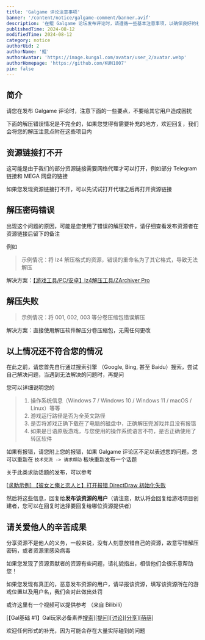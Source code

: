 ```yaml
---
title: 'Galgame 评论注意事项'
banner: '/content/notice/galgame-comment/banner.avif'
description: '在鲲 Galgame 论坛发布评论时，请遵循一些基本注意事项，以确保良好的社区氛围。部分资源链接（如 Telegram 和 MEGA）可能需网络代理访问，解压失败通常与错误的解压软件或格式处理有关，建议仔细查看资源提供者的备注，并参考官方解压工具。遇到问题时，请先自行搜索，确保提供详细的系统环境、路径设置、解压状态等信息后再提问。此外，请尊重资源贡献者的辛勤付出，礼貌沟通，如发现恶意资源可举报处理。论坛推荐技术交流板块用于更复杂的问题求助，并提供参考示例。'
publishedTime: 2024-08-12
modifiedTime: 2024-08-12
category: notice
authorUid: 2
authorName: '鲲'
authorAvatar: 'https://image.kungal.com/avatar/user_2/avatar.webp'
authorHomepage: 'https://github.com/KUN1007'
pin: false
---
```


## 简介

请您在发布 Galgame 评论时，注意下面的一些要点，不要给其它用户造成困扰

下面的解压错误情况是不完全的，如果您觉得有需要补充的地方，欢迎回复，我们会将您的解压注意点附在这些项目内

## 资源链接打不开

这可能是由于我们的部分资源链接需要网络代理才可以打开，例如部分 Telegram 链接和 MEGA 网盘的链接

如果您发现资源链接打不开，可以先试试打开代理之后再打开资源链接

## 解压密码错误

出现这个问题的原因，可能是您使用了错误的解压软件，请仔细查看发布资源者在资源链接后留下的备注

例如

> 示例情况：将 lz4 解压格式的资源，错误的重命名为了其它格式，导致无法解压

解决方案：[【游戏工具/PC/安卓】lz4解压工具/ZArchiver Pro](https://www.kungal.com/topic/155)

## 解压失败

> 示例情况：将 001, 002, 003 等分卷压缩包错误解压

解决方案：直接使用解压软件解压分卷压缩包，无需任何更改

## 以上情况还不符合您的情况

在此之前，请您首先自行通过搜索引擎 （Google, Bing, 甚至 Baidu）搜索，尝试自己解决问题，当遇到无法解决的问题时，再提问

您可以详细说明您的

> 1. 操作系统信息（Windows 7 / Windows 10 / Windows 11 / macOS / Linux）等等
> 2. 游戏运行路径是否为全英文路径
> 3. 是否将游戏正确下载在了电脑的磁盘中，正确解压完游戏并且没有报错
> 4. 如果是日语原版游戏，与您使用的操作系统语言不符，是否正确使用了转区软件

如果有报错，请您附上您的报错，如果 Galgame 评论区不足以表述您的问题，您可以重新在 `技术交流 -> 请求帮助` 板块重新发布一个话题

关于此类求助话题的发布，可以参考

[[求助示例\] 【彼女と俺と恋人と】打开报错 DirectDraw 初始化失败](https://www.kungal.com/topic/1483)

然后将这些信息，回复给**发布该资源的用户**（请注意，默认将会回复给游戏项目创建者，您可以在回复时选择要回复给哪位资源提供者）

## 请关爱他人的辛苦成果

分享资源不是他人的义务，一般来说，没有人刻意放错自己的资源，故意写错解压密码，或者资源里感染病毒

如果您发现了资源贡献者的资源有些问题，请礼貌指出，相信他们会很乐意帮助您！

如果您发现有真正的，恶意发布资源的用户，请举报该资源，填写该资源所在的游戏位置以及用户名，我们会对此做出处罚

或许这里有一个视频可以提供参考 （来自 Bilibili）

[【Gal基础 #1】Gal玩家必备素养[搜索\][提问][讨论][分享][萌萌]](https://www.bilibili.com/video/BV1Hd4y1K7VL/)

欢迎任何形式的补充，因为可能会存在大量实际碰到的问题
